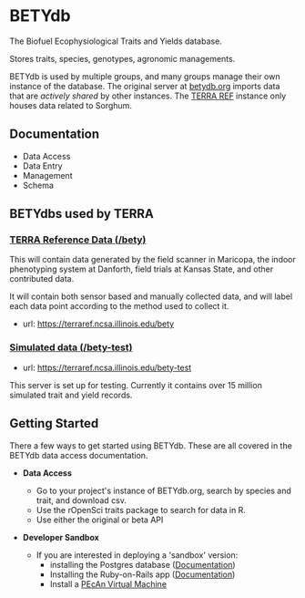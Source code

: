 
# BETYdb

The Biofuel Ecophysiological Traits and Yields database. 

Stores traits, species, genotypes, agronomic managements.

BETYdb is used by multiple groups, and many groups manage their own instance of the database. The original server at [betydb.org](https://betydb.org) imports data that are _actively shared_ by other instances. The [TERRA REF](https://terraref.ncsa.illinois.edu/bety) instance only houses data related to Sorghum. 

## Documentation

* Data Access
* Data Entry
* Management
* Schema

## BETYdbs used by TERRA

### [TERRA Reference Data (/bety)](https://terraref.ncsa.illinois.edu/bety) 

This will contain data generated by the field scanner in Maricopa, the indoor phenotyping system at Danforth, field trials at Kansas State, and other contributed data.

It will contain both sensor based and manually collected data, and will label each data point according to the method used to collect it. 

* url: https://terraref.ncsa.illinois.edu/bety

### [Simulated data (/bety-test)](https://terraref.ncsa.illinois.edu/bety-test)

* url: https://terraref.ncsa.illinois.edu/bety-test

This server is set up for testing. Currently it contains over 15 million simulated trait and yield records.

## Getting Started

There a few ways to get started using BETYdb. These are all covered in the BETYdb data access documentation.

* **Data Access** 
  * Go to your project's instance of BETYdb.org, search by species and trait, and download csv. 
  * Use the rOpenSci traits package to search for data in R. 
  * Use either the original or beta API
 
* **Developer Sandbox** 
  * If you are interested in deploying a 'sandbox' version:
    * installing the Postgres database ([Documentation](https://pecan.gitbooks.io/pecan-documentation/content/Installing-PEcAn#install-database--data))
    * Installing the Ruby-on-Rails app ([Documentation](https://pecan.gitbooks.io/betydb-documentation/content/Installing-the-BETYdb-Rails-Application))
    * Install a [PEcAn Virtual Machine](https://opensource.ncsa.illinois.edu/projects/artifacts.php?key=PECAN)
